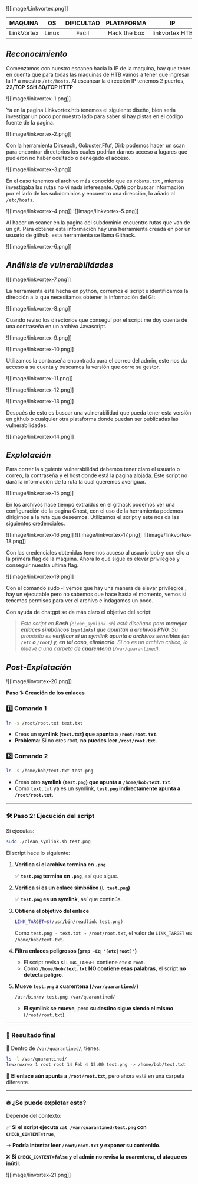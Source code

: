 ![[image/Linkvortex.png]]

|  MAQUINA   |  OS   | DIFICULTAD |  PLATAFORMA  |       IP       |
| :--------: | :---: | :--------: | :----------: | :------------: |
| LinkVortex | Linux |   Facil    | Hack the box | linkvortex.HTB |
## *Reconocimiento*

Comenzamos con nuestro escaneo hacia la IP de la maquina, hay que tener en cuenta que para todas las maquinas de HTB vamos a tener que ingresar la IP a nuestro `/etc/hosts`. Al escanear la dirección IP tenemos 2 puertos, **22/TCP SSH** **80/TCP HTTP**

![[image/linkvortex-1.png]]

Ya en la pagina Linkvortex.htb tenemos el siguiente diseño, bien seria investigar un poco por nuestro lado para saber si hay pistas en el código fuente de la pagina.

![[image/linkvortex-2.png]]

Con la herramienta Dirseach, Gobuster,Ffuf, Dirb podemos hacer un scan para encontrar directorios los cuales podrían darnos acceso a lugares que pudieron no haber ocultado o denegado el acceso.

![[image/linkvortex-3.png]]

En el caso tenemos el archivo más conocido que es `robots.txt` , mientas investigaba las rutas no vi nada interesante. Opté por buscar información por el lado de los subdominios y encuentro una dirección, lo añado al `/etc/hosts`.

![[image/linkvortex-4.png]]
![[image/linkvortex-5.png]]

Al hacer un scaner en la pagina del subdominio encuentro rutas que van de un git. Para obtener esta información hay una herramienta creada en por un usuario de github, esta herramienta se llama Githack.

![[image/linkvortex-6.png]]
## *Análisis de vulnerabilidades*

![[image/linkvortex-7.png]]

La herramienta está hecha en python, corremos el script e identificamos la dirección a la que necesitamos obtener la información del Git.

![[image/linkvortex-8.png]]

Cuando reviso los directorios que conseguí por el script me doy cuenta de una contraseña en un archivo Javascript.

![[image/linkvortex-9.png]]

![[image/linkvortex-10.png]]

Utilizamos la contraseña encontrada para el correo del admin, este nos da acceso a su cuenta y buscamos la versión que corre su gestor.

![[image/linkvortex-11.png]]

![[image/linkvortex-12.png]]

![[image/linkvortex-13.png]]

Después de esto es buscar una vulnerabilidad que pueda tener esta versión en github o cualquier otra plataforma donde puedan ser publicadas las vulnerabilidades.

![[image/linkvortex-14.png]]
## *Explotación*

Para correr la siguiente vulnerabilidad debemos tener claro el usuario o correo, la contraseña y el host donde está la pagina alojada. Este script no dará la información de la ruta la cual queremos averiguar.

![[image/linkvortex-15.png]]

En los archivos hace tiempo extraídos en el githack podemos ver una configuración de la pagina Ghost, con el uso de la herramienta podemos dirigirnos a la ruta que deseemos. Utilizamos el script y este nos da las siguientes credenciales.

![[image/linkvortex-16.png]]
![[image/linkvortex-17.png]]
![[image/linkvortex-18.png]]

Con las credenciales obtenidas tenemos acceso al usuario bob y con ello a la primera flag de la maquina. Ahora lo que sigue es elevar privilegios y conseguir nuestra ultima flag.

![[image/linkvortex-19.png]]

Con el comando sudo -l vemos que hay una manera de elevar privilegios , hay un ejecutable pero no sabemos que hace hasta el momento, vemos si tenemos permisos para ver el archivo e indagamos un poco.

Con ayuda de chatgpt se da más claro el objetivo del script:

> _Este script en **Bash** (`clean_symlink.sh`) está diseñado para **manejar enlaces simbólicos (`symlinks`) que apuntan a archivos PNG**. Su propósito es **verificar si un symlink apunta a archivos sensibles (en `/etc` o `/root`) y, en tal caso, eliminarlo**. Si no es un archivo crítico, lo mueve a una carpeta de **cuarentena** (`/var/quarantined`)._
## *Post-Explotación*

![[image/linvortex-20.png]]

**Paso 1: Creación de los enlaces**

### **1️⃣ Comando 1**

```bash
ln -s /root/root.txt text.txt
```

- Creas un **symlink (`text.txt`) que apunta a `/root/root.txt`**.
- **Problema**: Si no eres root, **no puedes leer `/root/root.txt`**.

### **2️⃣ Comando 2**

```bash
ln -s /home/bob/text.txt test.png
```

- Creas otro **symlink (`test.png`) que apunta a `/home/bob/text.txt`**.
- Como `text.txt` ya es un symlink, **`test.png` indirectamente apunta a `/root/root.txt`**.

---

### **🛠️ Paso 2: Ejecución del script**

Si ejecutas:

```bash
sudo ./clean_symlink.sh test.png
```

El script hace lo siguiente:

1. **Verifica si el archivo termina en `.png`**
    
    ✅ **`test.png` termina en `.png`**, así que sigue.
    
2. **Verifica si es un enlace simbólico (`L test.png`)**
    
    ✅ **`test.png` es un symlink**, así que continúa.
    
3. **Obtiene el objetivo del enlace**
    
    ```bash
    LINK_TARGET=$(/usr/bin/readlink test.png)
    ```
    
    Como `test.png → text.txt → /root/root.txt`, el valor de `LINK_TARGET` es `/home/bob/text.txt`.
    
4. **Filtra enlaces peligrosos (`grep -Eq '(etc|root)'`)**
    
    - El script revisa si `LINK_TARGET` contiene `etc` o `root`.
    - Como **`/home/bob/text.txt` NO contiene esas palabras**, el script **no detecta peligro**.
5. **Mueve `test.png` a cuarentena (`/var/quarantined/`)**
    
    ```bash
    /usr/bin/mv test.png /var/quarantined/
    ```
    
    - **El symlink se mueve**, pero **su destino sigue siendo el mismo** (`/root/root.txt`).

---

### **📌 Resultado final**

📂 Dentro de `/var/quarantined/`, tienes:

```bash
ls -l /var/quarantined/
lrwxrwxrwx 1 root root 14 Feb 4 12:00 test.png -> /home/bob/text.txt
```

👀 **El enlace aún apunta a `/root/root.txt`**, pero ahora está en una carpeta diferente.

---

### **🔥 ¿Se puede explotar esto?**

Depende del contexto:

✅ **Si el script ejecuta `cat /var/quarantined/test.png` con `CHECK_CONTENT=true`**,

→ **Podría intentar leer `/root/root.txt` y exponer su contenido.**

❌ **Si `CHECK_CONTENT=false` y el admin no revisa la cuarentena, el ataque es inútil.**

![[image/linvortex-21.png]]